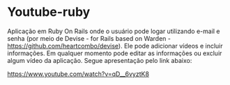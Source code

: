 # Youtube-ruby

Aplicação em Ruby On Rails onde o usuário pode logar utilizando e-mail e senha (por meio de Devise - for Rails based on Warden - https://github.com/heartcombo/devise). Ele pode adicionar vídeos e incluir informações. Em qualquer momento pode editar as informações ou excluir algum vídeo da aplicação. Segue apresentação pelo link abaixo:

https://www.youtube.com/watch?v=qD__6vyztK8
